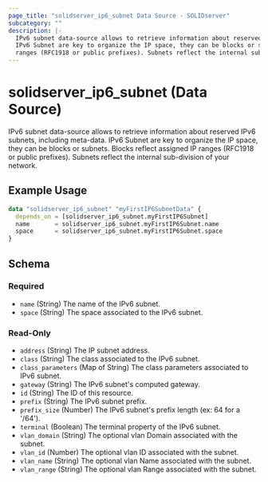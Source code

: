 ```yaml
---
page_title: "solidserver_ip6_subnet Data Source - SOLIDserver"
subcategory: ""
description: |-
  IPv6 subnet data-source allows to retrieve information about reserved IPv6 subnets, including meta-data.
  IPv6 Subnet are key to organize the IP space, they can be blocks or subnets. Blocks reflect assigned IP
  ranges (RFC1918 or public prefixes). Subnets reflect the internal sub-division of your network.
---
```


# solidserver_ip6_subnet (Data Source)

IPv6 subnet data-source allows to retrieve information about reserved IPv6 subnets, including meta-data.
IPv6 Subnet are key to organize the IP space, they can be blocks or subnets. Blocks reflect assigned IP
ranges (RFC1918 or public prefixes). Subnets reflect the internal sub-division of your network.

## Example Usage

```terraform
data "solidserver_ip6_subnet" "myFirstIP6SubnetData" {
  depends_on = [solidserver_ip6_subnet.myFirstIP6Subnet]
  name       = solidserver_ip6_subnet.myFirstIP6Subnet.name
  space      = solidserver_ip6_subnet.myFirstIP6Subnet.space
}
```
<!-- schema generated by tfplugindocs -->
## Schema

### Required

- `name` (String) The name of the IPv6 subnet.
- `space` (String) The space associated to the IPv6 subnet.

### Read-Only

- `address` (String) The IP subnet address.
- `class` (String) The class associated to the IPv6 subnet.
- `class_parameters` (Map of String) The class parameters associated to IPv6 subnet.
- `gateway` (String) The  IPv6 subnet's computed gateway.
- `id` (String) The ID of this resource.
- `prefix` (String) The IPv6 subnet prefix.
- `prefix_size` (Number) The IPv6 subnet's prefix length (ex: 64 for a '/64').
- `terminal` (Boolean) The terminal property of the IPv6 subnet.
- `vlan_domain` (String) The optional vlan Domain associated with the subnet.
- `vlan_id` (Number) The optional vlan ID associated with the subnet.
- `vlan_name` (String) The optional vlan Name associated with the subnet.
- `vlan_range` (String) The optional vlan Range associated with the subnet.

